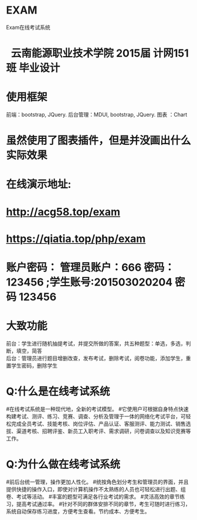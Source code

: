 # EXAM
Exam在线考试系统
#
#   云南能源职业技术学院 2015届 计网151班 毕业设计
#
# 使用框架
前端：bootstrap, JQuery. 后台管理：MDUI, bootstrap, JQuery. 图表 ：Chart
# 虽然使用了图表插件，但是并没画出什么实际效果
#
# 在线演示地址: 
# http://acg58.top/exam
# https://qiatia.top/php/exam
# 账户密码： 管理员账户：666 密码：123456 ;学生账号:201503020204 密码 123456
#
# 大致功能
前台：学生进行随机抽提考试，并提交所做的答案，共五种题型：单选，多选，判断，填空，简答<br>
后台：管理员进行题目增删改查，发布考试，删除考试，阅卷功能，添加学生，重置学生密码，删除学生
#
# Q:什么是在线考试系统
#在线考试系统是一种现代地，全新的考试模型。
#它使用户可根据自身特点快速构建考试、测评、练习、竞赛、调查、分析及管理于一体的网络化考试平台，可轻松完成全员考试、技能考核、岗位评估、产品认证、客服测评、能力测试、销售选拔、渠道考核、招聘评鉴、新员工入职考评、需求调研，问卷调查以及知识竞赛等工作。
# Q:为什么做在线考试系统
#前后台统一管理，操作更加人性化。
#统按角色划分考生和管理员的界面，并且提供快捷的操作入口，即使对计算机操作不太熟练的人员也可轻松进行出题、组卷、考试等活动。
#丰富的题型可满足各行业考试的需求。
#灵活高效的章节练习，提高考试通过率。
#针对不同的群体安排不同的章节，考生可随时进行练习，系统自动保存练习进度，方便考生查看。节约成本、方便考生。
